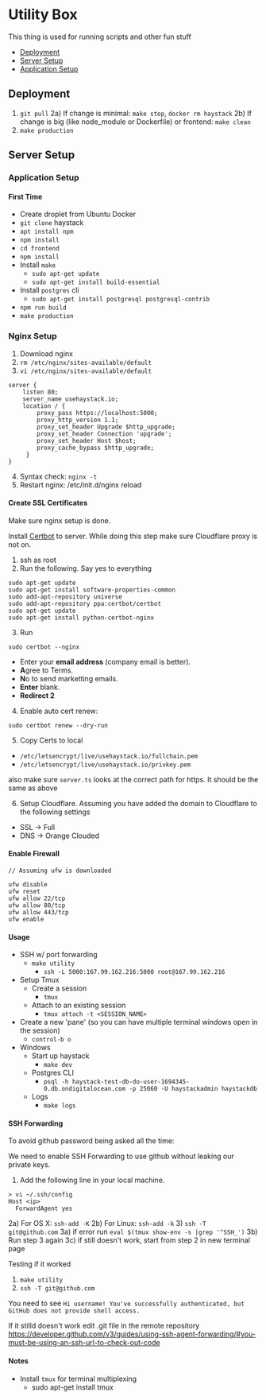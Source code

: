 # Utility Box

This thing is used for running scripts and other fun stuff

- [Deployment](#deployment)
- [Server Setup](#server-setup)
- [Application Setup](#application-setup)

## Deployment

1) `git pull`
2a) If change is minimal: `make stop`, `docker rm haystack`
2b) If change is big (like node_module or Dockerfile) or frontend: `make clean`
3) `make production`

## Server Setup

### Application Setup

#### First Time
- Create droplet from Ubuntu Docker
- `git clone` haystack
- `apt install npm`
- `npm install`
- `cd frontend`
- `npm install`
- Install `make`
  - `sudo apt-get update`
  - `sudo apt-get install build-essential`
- Install `postgres` cli
    - `sudo apt-get install postgresql postgresql-contrib`
- `npm run build`
- `make production`

### Nginx Setup

1) Download nginx
2) `rm /etc/nginx/sites-available/default`
3) `vi /etc/nginx/sites-available/default`

```
server {
    listen 80;
    server_name usehaystack.io;
    location / {
        proxy_pass https://localhost:5000;
        proxy_http_version 1.1;
        proxy_set_header Upgrade $http_upgrade;
        proxy_set_header Connection 'upgrade';
        proxy_set_header Host $host;
        proxy_cache_bypass $http_upgrade;
     }
}
```

4) Syntax check: `nginx -t`
5) Restart nginx: /etc/init.d/nginx reload

#### Create SSL Certificates

Make sure nginx setup is done.

Install [Certbot](https://certbot.eff.org/lets-encrypt/ubuntuxenial-nginx) to server. While doing this step make sure Cloudflare proxy is not on.

1) ssh as root
2) Run the following. Say yes to everything

```
sudo apt-get update
sudo apt-get install software-properties-common
sudo add-apt-repository universe
sudo add-apt-repository ppa:certbot/certbot
sudo apt-get update
sudo apt-get install python-certbot-nginx
```

3) Run

`sudo certbot --nginx`

  - Enter your **email address** (company email is better).
  -  **A**gree to Terms.
  - **N**o to send marketting emails.
  - **Enter** blank.
  - **Redirect 2**

4) Enable auto cert renew:

`sudo certbot renew --dry-run`

5) Copy Certs to local

  - `/etc/letsencrypt/live/usehaystack.io/fullchain.pem`
  - `/etc/letsencrypt/live/usehaystack.io/privkey.pem`

also make sure `server.ts` looks at the correct path for https. It should be the same as above

6) Setup Cloudflare. Assuming you have added the domain to Cloudflare to the following settings
- SSL -> Full
- DNS -> Orange Clouded

#### Enable Firewall
```
// Assuming ufw is downloaded

ufw disable
ufw reset
ufw allow 22/tcp
ufw allow 80/tcp
ufw allow 443/tcp
ufw enable
```


#### Usage
- SSH w/ port forwarding
    - `make utility`
        - `ssh -L 5000:167.99.162.216:5000 root@167.99.162.216`
- Setup Tmux
    - Create a session
        - `tmux`
    - Attach to an existing session
        - `tmux attach -t <SESSION_NAME>`
- Create a new 'pane' (so you can have multiple terminal windows open in the session)
    - `control-b o`
- Windows
    - Start up haystack
        - `make dev`
    - Postgres CLI
        - `psql -h haystack-test-db-do-user-1694345-0.db.ondigitalocean.com -p 25060 -U haystackadmin haystackdb`
    - Logs
        - `make logs`

#### SSH Forwarding

To avoid github password being asked all the time:

We need to enable SSH Forwarding to use github without leaking our private keys.

1) Add the following line in your local machine.
```
> vi ~/.ssh/config
Host <ip>
  ForwardAgent yes
```

2a) For OS X: `ssh-add -K`
2b) For Linux: `ssh-add -k`
3) `ssh -T git@github.com`
3a) if error run `eval $(tmux show-env -s |grep '^SSH_')` 
3b) Run step 3 again
3c) if still doesn't work, start from step 2 in new terminal page

Testing if it worked

1) `make utility`
2) `ssh -T git@github.com`

You need to see `Hi username! You've successfully authenticated, but GitHub does not provide
shell access.`

If it stilld doesn't work edit .git file in the remote repository https://developer.github.com/v3/guides/using-ssh-agent-forwarding/#you-must-be-using-an-ssh-url-to-check-out-code

#### Notes
- Install `tmux` for terminal multiplexing
    - sudo apt-get install tmux